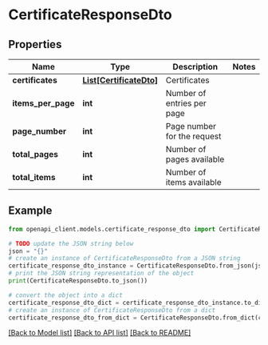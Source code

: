 # CertificateResponseDto


## Properties

Name | Type | Description | Notes
------------ | ------------- | ------------- | -------------
**certificates** | [**List[CertificateDto]**](CertificateDto.md) | Certificates | 
**items_per_page** | **int** | Number of entries per page | 
**page_number** | **int** | Page number for the request | 
**total_pages** | **int** | Number of pages available | 
**total_items** | **int** | Number of items available | 

## Example

```python
from openapi_client.models.certificate_response_dto import CertificateResponseDto

# TODO update the JSON string below
json = "{}"
# create an instance of CertificateResponseDto from a JSON string
certificate_response_dto_instance = CertificateResponseDto.from_json(json)
# print the JSON string representation of the object
print(CertificateResponseDto.to_json())

# convert the object into a dict
certificate_response_dto_dict = certificate_response_dto_instance.to_dict()
# create an instance of CertificateResponseDto from a dict
certificate_response_dto_from_dict = CertificateResponseDto.from_dict(certificate_response_dto_dict)
```
[[Back to Model list]](../README.md#documentation-for-models) [[Back to API list]](../README.md#documentation-for-api-endpoints) [[Back to README]](../README.md)


